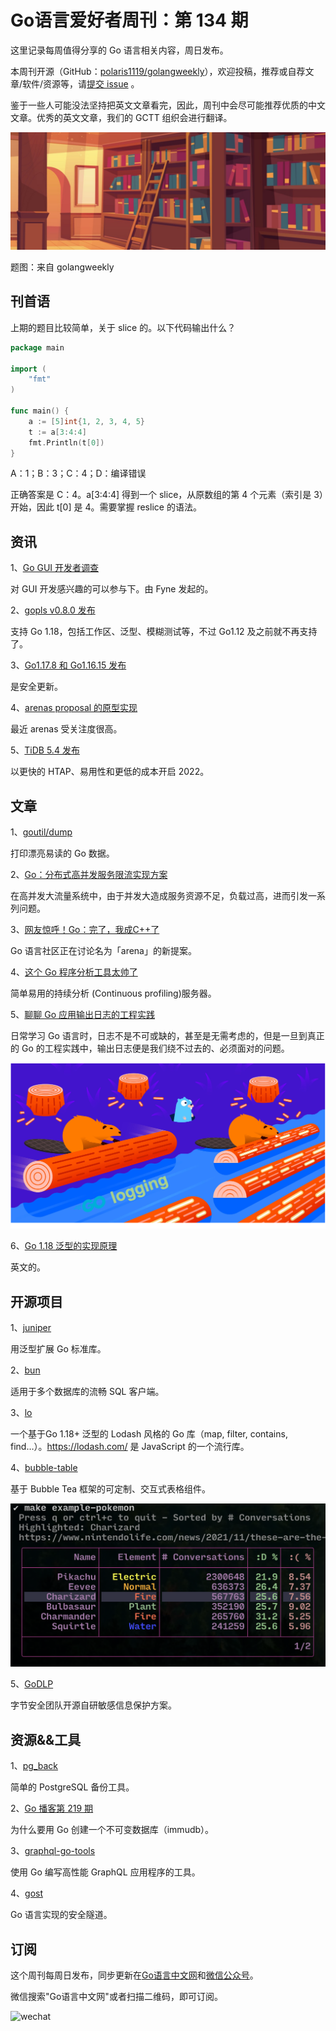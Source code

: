 # Go语言爱好者周刊：第 134 期

这里记录每周值得分享的 Go 语言相关内容，周日发布。

本周刊开源（GitHub：[polaris1119/golangweekly](https://github.com/polaris1119/golangweekly)），欢迎投稿，推荐或自荐文章/软件/资源等，请[提交 issue](https://github.com/polaris1119/golangweekly/issues) 。

鉴于一些人可能没法坚持把英文文章看完，因此，周刊中会尽可能推荐优质的中文文章。优秀的英文文章，我们的 GCTT 组织会进行翻译。

![](imgs/issue134/cover.jpeg)

题图：来自 golangweekly

## 刊首语

上期的题目比较简单，关于 slice 的。以下代码输出什么？

```go
package main

import (
	"fmt"
)

func main() {
	a := [5]int{1, 2, 3, 4, 5}
	t := a[3:4:4]
	fmt.Println(t[0])
}
```

A：1；B：3；C：4；D：编译错误

正确答案是 C：4。a[3:4:4] 得到一个 slice，从原数组的第 4 个元素（索引是 3）开始，因此 t[0] 是 4。需要掌握 reslice 的语法。

## 资讯

1、[Go GUI 开发者调查](https://fynelabs.com/2022/03/02/announcing-go-gui-developer-survey/)

对 GUI 开发感兴趣的可以参与下。由 Fyne 发起的。

2、[gopls v0.8.0 发布](https://github.com/golang/tools/releases/tag/gopls%2Fv0.8.0)

支持 Go 1.18，包括工作区、泛型、模糊测试等，不过 Go1.12 及之前就不再支持了。

3、[Go1.17.8 和 Go1.16.15 发布](https://mp.weixin.qq.com/s/uaNwWJHOqFdAz8tZ9ZjTww)

是安全更新。

4、[arenas proposal 的原型实现](https://go-review.googlesource.com/c/go/+/387975)

最近 arenas 受关注度很高。

5、[TiDB 5.4 发布](https://en.pingcap.com/blog/tidb-5-4-kicking-off-2022-with-faster-htap-ease-of-use-and-lower-cost/)

以更快的 HTAP、易用性和更低的成本开启 2022。

## 文章

1、[goutil/dump](https://studygolang.com/articles/35472)

打印漂亮易读的 Go 数据。

2、[Go：分布式高并发服务限流实现方案](https://mp.weixin.qq.com/s/GkEAVQ6AWGRadB4fEBlepg)

在高并发大流量系统中，由于并发大造成服务资源不足，负载过高，进而引发一系列问题。

3、[网友惊呼！Go：完了，我成C++了](https://mp.weixin.qq.com/s/9ys5DYOllFgQGw2GXQDijQ)

Go 语言社区正在讨论名为「arena」的新提案。

4、[这个 Go 程序分析工具太帅了](https://mp.weixin.qq.com/s/63ghkqXgcAlnV583h110dA)

简单易用的持续分析 (Continuous profiling)服务器。

5、[聊聊 Go 应用输出日志的工程实践](https://tonybai.com/2022/03/05/go-logging-practice/)

日常学习 Go 语言时，日志不是不可或缺的，甚至是无需考虑的，但是一旦到真正的 Go 的工程实践中，输出日志便是我们绕不过去的、必须面对的问题。

![](imgs/issue134/go-logging-practice.png)

6、[Go 1.18 泛型的实现原理](https://github.com/golang/proposal/blob/master/design/generics-implementation-dictionaries-go1.18.md)

英文的。

## 开源项目

1、[juniper](https://github.com/bradenaw/juniper)

用泛型扩展 Go 标准库。

2、[bun](https://github.com/uptrace/bun)

适用于多个数据库的流畅 SQL 客户端。

3、[lo](https://github.com/samber/lo)

一个基于Go 1.18+ 泛型的 Lodash 风格的 Go 库（map, filter, contains, find…）。<https://lodash.com/> 是 JavaScript 的一个流行库。

4、[bubble-table](https://github.com/Evertras/bubble-table)

基于 Bubble Tea 框架的可定制、交互式表格组件。

![](imgs/issue134/bubble-table.png)

5、[GoDLP](https://github.com/bytedance/godlp)

字节安全团队开源自研敏感信息保护方案。

## 资源&&工具

1、[pg_back](https://github.com/orgrim/pg_back)

简单的 PostgreSQL 备份工具。

2、[Go 播客第 219 期](https://changelog.com/gotime/219)

为什么要用 Go 创建一个不可变数据库（immudb）。

3、[graphql-go-tools](https://github.com/jensneuse/graphql-go-tools)

使用 Go 编写高性能 GraphQL 应用程序的工具。

4、[gost](https://github.com/ginuerzh/gost)

Go 语言实现的安全隧道。

## 订阅

这个周刊每周日发布，同步更新在[Go语言中文网](https://studygolang.com/go/weekly)和[微信公众号](https://weixin.sogou.com/weixin?query=Go%E8%AF%AD%E8%A8%80%E4%B8%AD%E6%96%87%E7%BD%91)。

微信搜索"Go语言中文网"或者扫描二维码，即可订阅。

![wechat](imgs/wechat.png)
